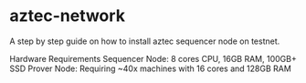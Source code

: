 # aztec-network
A step by step guide on how to install aztec sequencer node on testnet.

Hardware Requirements
Sequencer Node: 8 cores CPU, 16GB RAM, 100GB+ SSD
Prover Node: Requiring ~40x machines with 16 cores and 128GB RAM
